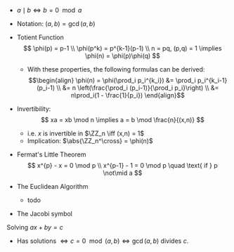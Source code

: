 
- $a\mid b \iff b = 0 \mod a$
- Notation: $(a,b) = \gcd(a,b)$
- Totient Function
	$$
	\phi(p) = p-1 \\
	\phi(p^k) = p^{k-1}(p-1) \\
	n = pq, (p,q) = 1 \implies \phi(n) = \phi(p)\phi(q)
	$$
	- With these properties, the following formulas can be derived:
	$$\begin{align}
	\phi(n) = \phi(\prod_i p_i^{k_i}) &= \prod_i p_i^{k_i-1}(p_i-1) \\ &= n \left(\frac{\prod_i (p_i-1)}{\prod_i p_i}\right) \\ &= n\prod_i(1 - \frac{1}{p_i})
	\end{align}$$

- Invertibility:
$$
xa = xb \mod n \implies a = b \mod \frac{n}{(x,n)}
$$
	- i.e. $x$ is invertible in $\ZZ_n \iff (x,n) = 1$
	- Implication: $\abs{\ZZ_n^\cross} = \phi(n)$

- Fermat's Little Theorem
$$
x^{p} - x = 0 \mod p \\
x^{p-1} - 1 = 0 \mod p \quad \text{ if } p \not\mid a
$$
- The Euclidean Algorithm
	- todo
- The Jacobi symbol

Solving $ax + by = c$
- Has solutions $\iff c = 0 \mod (a,b) \iff \gcd(a,b) \text{ divides } c$.
